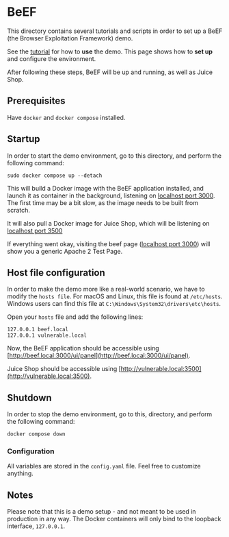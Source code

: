 # BeEF

This directory contains several tutorials and scripts in order to set up a BeEF
(the Browser Exploitation Framework) demo.

See the [tutorial](tutorial.md) for how to **use** the demo. This page shows how
to **set up** and configure the environment.

After following these steps, BeEF will be up and running, as well as Juice Shop.

## Prerequisites

Have `docker` and `docker compose` installed.

## Startup

In order to start the demo environment, go to this directory, and perform the
following command:

```console
sudo docker compose up --detach
```

This will build a Docker image with the BeEF application installed, and launch
it as container in the background, listening on
[localhost port 3000](http://127.0.0.1:3000). The first time may be a bit slow, as the
image needs to be built from scratch.

It will also pull a Docker image for Juice Shop, which will be listening on
[localhost port 3500](http://127.0.0.1:3500)

If everything went okay, visiting the beef page ([localhost port 3000](http://127.0.0.1:3500)) will show you a generic Apache 2
Test Page.

## Host file configuration

In order to make the demo more like a real-world scenario, we have to modify the `hosts file`. For macOS and Linux, this file is found at `/etc/hosts`. Windows users can find this file at `C:\Windows\System32\drivers\etc\hosts`.

Open your `hosts` file and add the following lines:

```
127.0.0.1 beef.local
127.0.0.1 vulnerable.local
```

Now, the BeEF application should be accessible using
[http://beef.local:3000/ui/panel](http://beef.local:3000/ui/panel).

Juice Shop should be accessible using
[http://vulnerable.local:3500](http://vulnerable.local:3500).

## Shutdown

In order to stop the demo environment, go to this, directory, and perform the
following command:

```console
docker compose down
```

### Configuration

All variables are stored in the `config.yaml` file. Feel free to customize
anything.

## Notes

Please note that this is a demo setup - and not meant to be used in production
in any way. The Docker containers will only bind to the loopback interface,
`127.0.0.1`.
